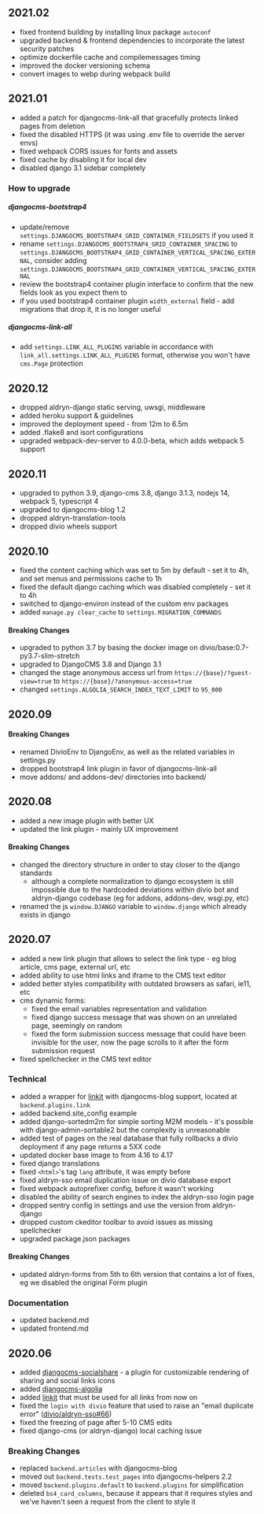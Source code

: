 2021.02
-------------------------------------------------------------------------------

- fixed frontend building by installing linux package `autoconf`
- upgraded backend & frontend dependencies to incorporate the latest security patches
- optimize dockerfile cache and compilemessages timing
- improved the docker versioning schema
- convert images to webp during webpack build

2021.01
-------------------------------------------------------------------------------

- added a patch for djangocms-link-all that gracefully protects linked pages from deletion
- fixed the disabled HTTPS (it was using .env file to override the server envs)
- fixed webpack CORS issues for fonts and assets
- fixed cache by disabling it for local dev
- disabled django 3.1 sidebar completely

### How to upgrade

##### djangocms-bootstrap4
- update/remove `settings.DJANGOCMS_BOOTSTRAP4_GRID_CONTAINER_FIELDSETS` if you used it
- rename `settings.DJANGOCMS_BOOTSTRAP4_GRID_CONTAINER_SPACING` to `settings.DJANGOCMS_BOOTSTRAP4_GRID_CONTAINER_VERTICAL_SPACING_EXTERNAL`, consider adding `settings.DJANGOCMS_BOOTSTRAP4_GRID_CONTAINER_VERTICAL_SPACING_EXTERNAL`
- review the bootstrap4 container plugin interface to confirm that the new fields look as you expect them to
- if you used bootstrap4 container plugin `width_external` field - add migrations that drop it, it is no longer useful

##### djangocms-link-all
- add `settings.LINK_ALL_PLUGINS` variable in accordance with `link_all.settings.LINK_ALL_PLUGINS` format, otherwise you won't have `cms.Page` protection

2020.12
-------------------------------------------------------------------------------

- dropped aldryn-django static serving, uwsgi, middleware
- added heroku support & guidelines
- improved the deployment speed - from 12m to 6.5m
- added .flake8 and isort configurations
- upgraded webpack-dev-server to 4.0.0-beta, which adds webpack 5 support


2020.11
-------------------------------------------------------------------------------

- upgraded to python 3.9, django-cms 3.8, django 3.1.3, nodejs 14, webpack 5, typescript 4
- upgraded to djangocms-blog 1.2
- dropped aldryn-translation-tools
- dropped divio wheels support

2020.10
-------------------------------------------------------------------------------

- fixed the content caching which was set to 5m by default - set it to 4h, and set menus and permissions cache to 1h
- fixed the default django caching which was disabled completely - set it to 4h
- switched to django-environ instead of the custom env packages
- added `manage.py clear_cache` to `settings.MIGRATION_COMMANDS`

#### Breaking Changes
- upgraded to python 3.7 by basing the docker image on divio/base:0.7-py3.7-slim-stretch
- upgraded to DjangoCMS 3.8 and Django 3.1
- changed the stage anonymous access url from `https://{base}/?guest-view=true` to `https://{base}/?anonymous-access=true`
- changed `settings.ALGOLIA_SEARCH_INDEX_TEXT_LIMIT` to `95_000`


2020.09
-------------------------------------------------------------------------------

#### Breaking Changes
- renamed DivioEnv to DjangoEnv, as well as the related variables in settings.py
- dropped bootstrap4 link plugin in favor of djangocms-link-all
- move addons/ and addons-dev/ directories into backend/


2020.08
-------------------------------------------------------------------------------

- added a new image plugin with better UX
- updated the link plugin - mainly UX improvement

#### Breaking Changes

- changed the directory structure in order to stay closer to the django standards
    - although a complete normalization to django ecosystem is still impossible due to the hardcoded deviations within divio bot and aldryn-django codebase (eg for addons, addons-dev, wsgi.py, etc)
- renamed the js `window.DJANGO` variable to `window.django` which already exists in django


2020.07
-------------------------------------------------------------------------------

- added a new link plugin that allows to select the link type - eg blog article, cms page, external url, etc
- added ability to use html links and iframe to the CMS text editor
- added better styles compatibility with outdated browsers as safari, ie11, etc
- cms dynamic forms:
    - fixed the email variables representation and validation
    - fixed django success message that was shown on an unrelated page, seemingly on random
    - fixed the form submission success message that could have been invisible for the user, now the page scrolls to it after the form submission request
- fixed spellchecker in the CMS text editor

### Technical

- added a wrapper for [linkit](https://github.com/dreipol/linkit) with djangocms-blog support, located at `backend.plugins.link`
- added backend.site_config example
- added django-sortedm2m for simple sorting M2M models - it's possible with django-admin-sortable2 but the complexity is unreasonable
- added test of pages on the real database that fully rollbacks a divio deployment if any page returns a 5XX code 
- updated docker base image to from 4.16 to 4.17
- fixed django translations
- fixed `<html>`'s tag `lang` attribute, it was empty before
- fixed aldryn-sso email duplication issue on divio database export
- fixed webpack autoprefixer config, before it wasn't working
- disabled the ability of search engines to index the aldryn-sso login page
- dropped sentry config in settings and use the version from aldryn-django
- dropped custom ckeditor toolbar to avoid issues as missing spellchecker
- upgraded package.json packages

#### Breaking Changes

- updated aldryn-forms from 5th to 6th version that contains a lot of fixes, eg we disabled the original Form plugin

### Documentation

- updated backend.md
- updated frontend.md

2020.06
-------------------------------------------------------------------------------

- added [djangocms-socialshare](https://gitlab.com/what-digital/djangocms-socialshare) - a plugin for customizable rendering of sharing and social links icons
- added [djangocms-algolia](https://gitlab.com/victor.yunenko/djangocms-algolia)
- added [linkit](https://github.com/dreipol/linkit) that must be used for all links from now on
- fixed the `login with divio` feature that used to raise an "email duplicate error" ([divio/aldryn-sso#66](https://github.com/divio/aldryn-sso/issues/66))
- fixed the freezing of page after 5-10 CMS edits
- fixed django-cms (or aldryn-django) local caching issue

### Breaking Changes

- replaced `backend.articles` with djangocms-blog
- moved out `backend.tests.test_pages` into djangocms-helpers 2.2
- moved `backend.plugins.default` to `backend.plugins` for simplification
- deleted `bs4_card_columns`, because it appears that it requires styles and we've haven't seen a request from the client to style it
